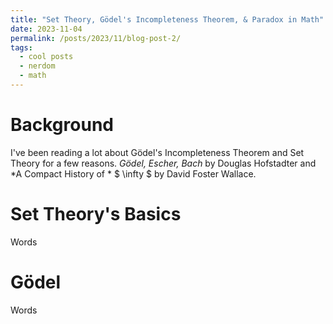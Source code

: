 ```yaml
---
title: "Set Theory, Gödel's Incompleteness Theorem, & Paradox in Math"
date: 2023-11-04
permalink: /posts/2023/11/blog-post-2/
tags:
  - cool posts
  - nerdom
  - math
---
```

# Background 

I've been reading a lot about Gödel's Incompleteness Theorem and Set Theory for a few reasons. *Gödel, Escher, Bach* 
by Douglas Hofstadter and *A Compact History of * $ \infty $ by David Foster Wallace.  

# Set Theory's Basics

Words

# Gödel 

Words
